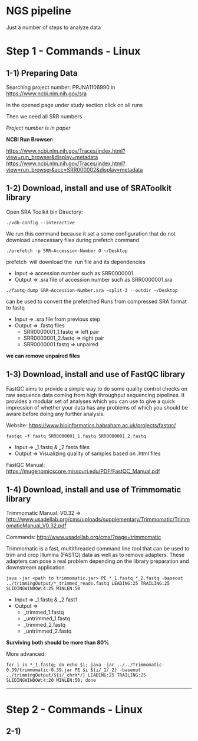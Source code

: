 # NGS pipeline
Just a number of steps to analyze data

# Step 1 - Commands - Linux

## 1-1) Preparing Data

Searching project number: PRJNA1106990 in https://www.ncbi.nlm.nih.gov/sra

In the opened page under study section click on all runs

Then we need all SRR numbers

_Project number is in paper_

**NCBI Run Browser:**

https://www.ncbi.nlm.nih.gov/Traces/index.html?view=run_browser&display=metadata
https://www.ncbi.nlm.nih.gov/Traces/index.html?view=run_browser&acc=SRR000002&display=metadata

## 1-2) Download, install and use of SRAToolkit library

Open SRA Toolkit bin Directory:

```linux
./vdb-config --interactive
```
We run this command because it set a some configuration that do not download unnecessary files during prefetch command

```linux
./prefetch -p SRR—Accession-Number O ~/Desktop
```
prefetch <accession> will download the <accession> run file and its dependencies
* Input => accession number such as SRR0000001
* Output => .sra file of accession number such as SRR0000001.sra

```linux
./fastq-dump SRR—Accession-Number.sra —split-3 --outdir ~/Desktop
```
can be used to convert the prefetched Runs from compressed SRA format to fastq
* Input => .sra file from previous step
* Output => .fastq files
    * SRR0000001_1.fastq => left pair
    * SRR0000001_2.fastq => right pair
    * SRR0000001.fastq => unpaired 
 
 **we can remove unpaired files**

## 1-3) Download, install and use of FastQC library

FastQC aims to provide a simple way to do some quality control checks on raw sequence data coming from high throughput sequencing pipelines. It provides a modular set of analyses which you can use to give a quick impression of whether your data has any problems of which you should be aware before doing any further analysis.

Website: https://www.bioinformatics.babraham.ac.uk/projects/fastqc/

```linux
fastqc -f fastq SRR0000001_1.fastq SRR0000001_2.fastq
```


* Input => _1.fastq & _2.fasta files
* Output => Visualizing quality of samples based on .html files

FastQC Manual: https://mugenomicscore.missouri.edu/PDF/FastQC_Manual.pdf

## 1-4) Download, install and use of Trimmomatic library

Trimmomatic Manual: V0.32 => http://www.usadellab.org/cms/uploads/supplementary/Trimmomatic/TrimmomaticManual_V0.32.pdf

Commands: http://www.usadellab.org/cms/?page=trimmomatic

Trimmomatic is a fast, multithreaded command line tool that can be used to trim and crop Illumina (FASTQ) data as well as to remove adapters. These adapters can pose a real problem depending on the library preparation and downstream application.

```linux
java -jar <path to trimmomatic.jar> PE *_1.fastq *_2.fastq -baseout ../trimmingOutput/*_trimmed_reads.fastq LEADING:25 TRAILING:25 SLIDINGWINDOW:4:25 MINLEN:50
```

* Input => _1.fastq & _2.fast1
* Output => 
    * _trimmed_1.fastq
    * _untrimmed_1.fastq
    * _trimmed_2.fastq
    * _untrimmed_2.fastq

**Surviving both should be more than 80%**

More advanced:

```linux
for i in *_1.fastq; do echo $i; java -jar ../../Trimmomatic-0.39/trimmomatic-0.39.jar PE $i ${i/_1/_2} -baseout ../trimmingOutput/${i/_chrX*/} LEADING:25 TRAILING:25 SLIDINGWINDOW:4:20 MINLEN:50; done
```

---  

# Step 2 - Commands - Linux

## 2-1) 



